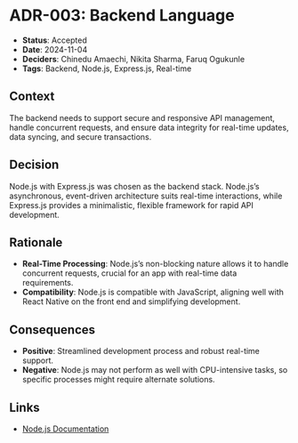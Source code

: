 # ADR-003: Backend Language

- **Status**: Accepted
- **Date**: 2024-11-04
- **Deciders**: Chinedu Amaechi, Nikita Sharma, Faruq Ogukunle
- **Tags**: Backend, Node.js, Express.js, Real-time

## Context
The backend needs to support secure and responsive API management, handle concurrent requests, and ensure data integrity for real-time updates, data syncing, and secure transactions.

## Decision
Node.js with Express.js was chosen as the backend stack. Node.js’s asynchronous, event-driven architecture suits real-time interactions, while Express.js provides a minimalistic, flexible framework for rapid API development.

## Rationale
- **Real-Time Processing**: Node.js’s non-blocking nature allows it to handle concurrent requests, crucial for an app with real-time data requirements.
- **Compatibility**: Node.js is compatible with JavaScript, aligning well with React Native on the front end and simplifying development.

## Consequences
- **Positive**: Streamlined development process and robust real-time support.
- **Negative**: Node.js may not perform as well with CPU-intensive tasks, so specific processes might require alternate solutions.

## Links
- [Node.js Documentation](https://nodejs.org/en/docs/)

